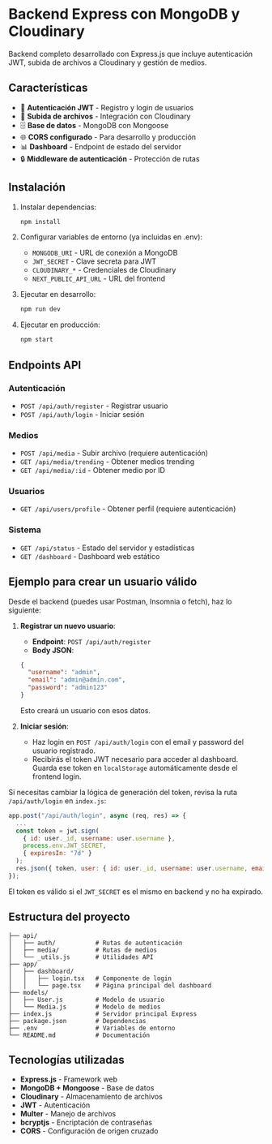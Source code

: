 # Backend Express con MongoDB y Cloudinary

Backend completo desarrollado con Express.js que incluye autenticación JWT, subida de archivos a Cloudinary y gestión de medios.

## Características

- 🔐 **Autenticación JWT** - Registro y login de usuarios
- 📁 **Subida de archivos** - Integración con Cloudinary
- 🗄️ **Base de datos** - MongoDB con Mongoose
- 🌐 **CORS configurado** - Para desarrollo y producción
- 📊 **Dashboard** - Endpoint de estado del servidor
- 🔒 **Middleware de autenticación** - Protección de rutas

## Instalación

1. Instalar dependencias:

   ```bash
   npm install
   ```

2. Configurar variables de entorno (ya incluidas en .env):

   - `MONGODB_URI` - URL de conexión a MongoDB
   - `JWT_SECRET` - Clave secreta para JWT
   - `CLOUDINARY_*` - Credenciales de Cloudinary
   - `NEXT_PUBLIC_API_URL` - URL del frontend

3. Ejecutar en desarrollo:

   ```bash
   npm run dev
   ```

4. Ejecutar en producción:

   ```bash
   npm start
   ```

## Endpoints API

### Autenticación

- `POST /api/auth/register` - Registrar usuario
- `POST /api/auth/login` - Iniciar sesión

### Medios

- `POST /api/media` - Subir archivo (requiere autenticación)
- `GET /api/media/trending` - Obtener medios trending
- `GET /api/media/:id` - Obtener medio por ID

### Usuarios

- `GET /api/users/profile` - Obtener perfil (requiere autenticación)

### Sistema

- `GET /api/status` - Estado del servidor y estadísticas
- `GET /dashboard` - Dashboard web estático

## Ejemplo para crear un usuario válido

Desde el backend (puedes usar Postman, Insomnia o fetch), haz lo siguiente:

1. **Registrar un nuevo usuario**:
   - **Endpoint**: `POST /api/auth/register`
   - **Body JSON**:

   ```json
   {
     "username": "admin",
     "email": "admin@admin.com",
     "password": "admin123"
   }
   ```

   Esto creará un usuario con esos datos.

2. **Iniciar sesión**:
   - Haz login en `POST /api/auth/login` con el email y password del usuario registrado.
   - Recibirás el token JWT necesario para acceder al dashboard. Guarda ese token en `localStorage` automáticamente desde el frontend login.

Si necesitas cambiar la lógica de generación del token, revisa la ruta `/api/auth/login` en `index.js`:

```javascript
app.post("/api/auth/login", async (req, res) => {
  ...
  const token = jwt.sign(
    { id: user._id, username: user.username },
    process.env.JWT_SECRET,
    { expiresIn: "7d" }
  );
  res.json({ token, user: { id: user._id, username: user.username, email: user.email } });
});
```

El token es válido si el `JWT_SECRET` es el mismo en backend y no ha expirado.

## Estructura del proyecto

```
├── api/
│   ├── auth/           # Rutas de autenticación
│   ├── media/          # Rutas de medios
│   └── _utils.js       # Utilidades API
├── app/
│   ├── dashboard/
│   │   ├── login.tsx   # Componente de login
│   │   └── page.tsx    # Página principal del dashboard
├── models/
│   ├── User.js         # Modelo de usuario
│   └── Media.js        # Modelo de medios
├── index.js            # Servidor principal Express
├── package.json        # Dependencias
├── .env                # Variables de entorno
└── README.md           # Documentación
```

## Tecnologías utilizadas

- **Express.js** - Framework web
- **MongoDB + Mongoose** - Base de datos
- **Cloudinary** - Almacenamiento de archivos
- **JWT** - Autenticación
- **Multer** - Manejo de archivos
- **bcryptjs** - Encriptación de contraseñas
- **CORS** - Configuración de origen cruzado
